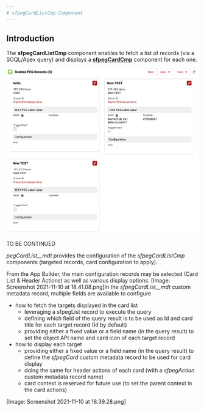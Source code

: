 ```yaml
---
# sfpegCardListCmp Component
---
```


## Introduction

The **sfpegCardListCmp** component enables to fetch a list of records
(via a SOQL/Apex query) and displays a **[sfpegCardCmp](/help/sfpegCardCmp.md)** 
component for each one.

![Cards List!](/media/sfpegCardList.png) 

TO BE CONTINUED

*pegCardList__mdt* provides the configuration of the *sfpegCardListCmp* components (targeted records, card configuration to apply).

From the App Builder, the main configuration records may be selected (Card List & Header Actions) as well as various display options.
[Image: Screenshot 2021-11-10 at 18.41.08.png]In the *sfpegCardList__mdt* custom metadata record, multiple fields are available to configure

* how to fetch the targets displayed in the card list
    * leveraging a sfpegList record to execute the query
    * defining which field of the query result is to be used as Id and card title for each target record (Id by default)
    * providing either a fixed value or a field name (in the query result) to set the object API name and card icon of each target record 
* how to display each  target
    * providing either a fixed value or a field name (in the query result) to define the *sfpegCard* custom metadata record to be used for card display
    * doing the same for header actions of each card (with a *sfpegAction* custom metadata record name)
    * card context is reserved for future use (to set the parent context in the card actions)

[Image: Screenshot 2021-11-10 at 18.39.28.png]
